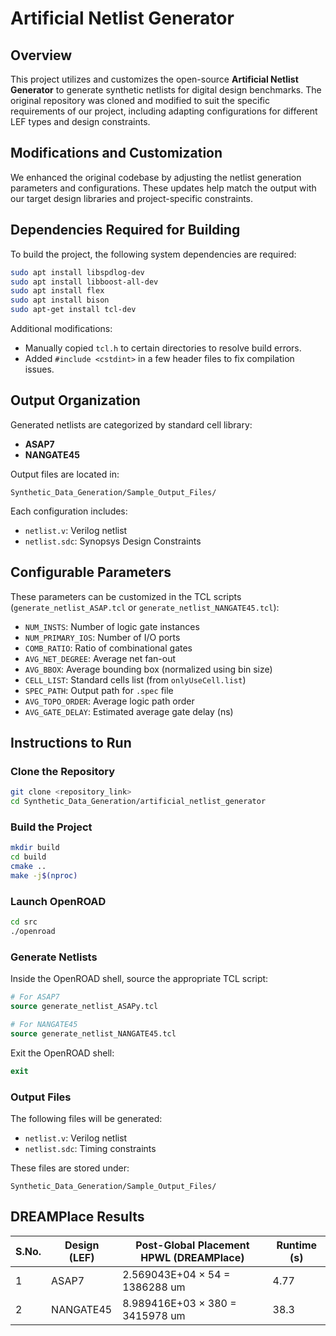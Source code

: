 # Artificial Netlist Generator

## Overview

This project utilizes and customizes the open-source **Artificial Netlist Generator** to generate synthetic netlists for digital design benchmarks. The original repository was cloned and modified to suit the specific requirements of our project, including adapting configurations for different LEF types and design constraints.

## Modifications and Customization

We enhanced the original codebase by adjusting the netlist generation parameters and configurations. These updates help match the output with our target design libraries and project-specific constraints.

## Dependencies Required for Building

To build the project, the following system dependencies are required:

```bash
sudo apt install libspdlog-dev
sudo apt install libboost-all-dev
sudo apt install flex
sudo apt install bison
sudo apt-get install tcl-dev
```

Additional modifications:

- Manually copied `tcl.h` to certain directories to resolve build errors.
- Added `#include <cstdint>` in a few header files to fix compilation issues.

## Output Organization

Generated netlists are categorized by standard cell library:

- **ASAP7**
- **NANGATE45**

Output files are located in:
```
Synthetic_Data_Generation/Sample_Output_Files/
```

Each configuration includes:

- `netlist.v`: Verilog netlist
- `netlist.sdc`: Synopsys Design Constraints

## Configurable Parameters

These parameters can be customized in the TCL scripts (`generate_netlist_ASAP.tcl` or `generate_netlist_NANGATE45.tcl`):

- `NUM_INSTS`: Number of logic gate instances
- `NUM_PRIMARY_IOS`: Number of I/O ports
- `COMB_RATIO`: Ratio of combinational gates
- `AVG_NET_DEGREE`: Average net fan-out
- `AVG_BBOX`: Average bounding box (normalized using bin size)
- `CELL_LIST`: Standard cells list (from `onlyUseCell.list`)
- `SPEC_PATH`: Output path for `.spec` file
- `AVG_TOPO_ORDER`: Average logic path order
- `AVG_GATE_DELAY`: Estimated average gate delay (ns)

## Instructions to Run

### Clone the Repository

```bash
git clone <repository_link>
cd Synthetic_Data_Generation/artificial_netlist_generator
```

### Build the Project

```bash
mkdir build
cd build
cmake ..
make -j$(nproc)
```

### Launch OpenROAD

```bash
cd src
./openroad
```

### Generate Netlists

Inside the OpenROAD shell, source the appropriate TCL script:

```tcl
# For ASAP7
source generate_netlist_ASAPy.tcl

# For NANGATE45
source generate_netlist_NANGATE45.tcl
```

Exit the OpenROAD shell:

```tcl
exit
```

### Output Files

The following files will be generated:

- `netlist.v`: Verilog netlist
- `netlist.sdc`: Timing constraints

These files are stored under:

```
Synthetic_Data_Generation/Sample_Output_Files/
```

## DREAMPlace Results

| S.No. | Design (LEF) | Post-Global Placement HPWL (DREAMPlace) | Runtime (s) |
|-------|--------------|------------------------------------------|-------------|
| 1     | ASAP7        | 2.569043E+04 × 54 = 1386288 um           | 4.77        |
| 2     | NANGATE45    | 8.989416E+03 × 380 = 3415978 um          | 38.3        |